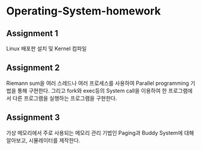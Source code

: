 # Operating-System-homework
## Assignment 1
Linux 배포판 설치 및 Kernel 컴파일
## Assignment 2
Riemann sum을 여러 스레드나 여러 프로세스를 사용하여 Parallel programming 기법을 통해 구현한다. 그리고 fork와 exec등의 System call을 이용하여 한 프로그램에서 다른 프로그램을 실행하는 프로그램을 구현한다.
## Assignment 3
가상 메모리에서 주로 사용되는 메모리 관리 기법인 Paging과 Buddy System에 대해 알아보고, 시뮬레이터를 제작한다.
